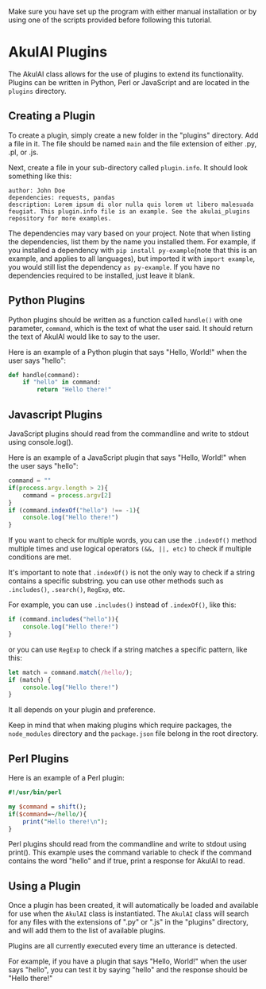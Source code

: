 Make sure you have set up the program with either manual installation or by using one of the scripts provided before following this tutorial.

# AkulAI Plugins

The AkulAI class allows for the use of plugins to extend its functionality. Plugins can be written in Python, Perl or JavaScript and are located in the `plugins` directory.

## Creating a Plugin
To create a plugin, simply create a new folder in the "plugins" directory. Add a file in it. The file should be named `main` and the file extension of either .py, .pl, or .js.

Next, create a file in your sub-directory called `plugin.info`. It should look something like this:

```
author: John Doe
dependencies: requests, pandas
description: Lorem ipsum di olor nulla quis lorem ut libero malesuada feugiat. This plugin.info file is an example. See the akulai_plugins repository for more examples.
```

The dependencies may vary based on your project. Note that when listing the dependencies, list them by the name you installed them. For example, if you installed a dependency with `pip install py-example`(note that this is an example, and applies to all languages), but imported it with `import example`, you would still list the dependency `as py-example`. If you have no dependencies required to be installed, just leave it blank. 

## Python Plugins
Python plugins should be written as a function called `handle()` with one parameter, `command`, which is the text of what the user said. It should return the text of AkulAI would like to say to the user.

Here is an example of a Python plugin that says "Hello, World!" when the user says "hello":

``` python
def handle(command):
    if "hello" in command:
        return "Hello there!"
```
## Javascript Plugins
JavaScript plugins should read from the commandline and write to stdout using console.log().

Here is an example of a JavaScript plugin that says "Hello, World!" when the user says "hello":

``` javascript
command = ""
if(process.argv.length > 2){
    command = process.argv[2]
}
if (command.indexOf("hello") !== -1){
    console.log("Hello there!")
}
```
If you want to check for multiple words, you can use the `.indexOf()` method multiple times and use logical operators `(&&, ||, etc)` to check if multiple conditions are met.

It's important to note that `.indexOf()` is not the only way to check if a string contains a specific substring. you can use other methods such as `.includes()`, `.search()`, `RegExp`, etc.

For example, you can use `.includes()` instead of `.indexOf()`, like this:

``` javascript
if (command.includes("hello")){
    console.log("Hello there!")
}
```
or you can use `RegExp` to check if a string matches a specific pattern, like this:

``` javascript
let match = command.match(/hello/);
if (match) {
    console.log("Hello there!")
}
```
It all depends on your plugin and preference.

Keep in mind that when making plugins which require packages, the `node_modules` directory and the `package.json` file belong in the root directory.

## Perl Plugins

Here is an example of a Perl plugin:

``` perl
#!/usr/bin/perl

my $command = shift();
if($command=~/hello/){
    print("Hello there!\n");
}
```
Perl plugins should read from the commandline and write to stdout using print(). This example uses the command variable to check if the command contains the word "hello" and if true, print a response for AkulAI to read.

## Using a Plugin
Once a plugin has been created, it will automatically be loaded and available for use when the `AkulAI` class is instantiated. The `AkulAI` class will search for any files with the extensions of ".py" or ".js" in the "plugins" directory, and will add them to the list of available plugins.

Plugins are all currently executed every time an utterance is detected.

For example, if you have a plugin that says "Hello, World!" when the user says "hello", you can test it by saying "hello" and the response should be "Hello there!"
